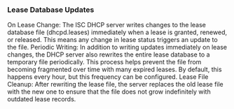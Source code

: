 ### Lease Database Updates
On Lease Change: The ISC DHCP server writes changes to the lease database file (dhcpd.leases) immediately when a lease is granted, renewed, or released. This means any change in lease status triggers an update to the file.
Periodic Writing: In addition to writing updates immediately on lease changes, the DHCP server also rewrites the entire lease database to a temporary file periodically. This process helps prevent the file from becoming fragmented over time with many expired leases. By default, this happens every hour, but this frequency can be configured.
Lease File Cleanup: After rewriting the lease file, the server replaces the old lease file with the new one to ensure that the file does not grow indefinitely with outdated lease records.